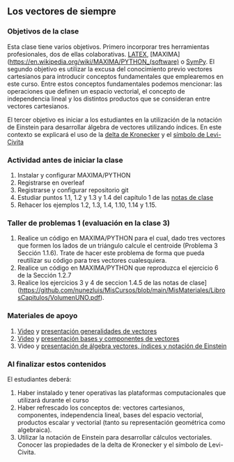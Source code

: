 ## Los vectores de siempre
### Objetivos de la clase

Esta clase tiene varios objetivos. Primero incorporar tres herramientas profesionales, dos de ellas colaborativas. [LATEX](https://en.wikipedia.org/wiki/LaTeX), [MAXIMA](https://en.wikipedia.org/wiki/MAXIMA/PYTHON_(software) o [SymPy](https://www.sympy.org/en/index.html).
El segundo objetivo es utilizar la excusa del conocimiento previo vectores cartesianos para introducir conceptos fundamentales que emplearemos en este curso. Entre estos conceptos fundamentales podemos mencionar: las operaciones que definen un espacio vectorial, el concepto de independencia lineal y los distintos productos que se consideran entre vectores cartesianos.

El tercer objetivo es iniciar a los estudiantes en la utilización de la notación de Einstein para desarrollar álgebra de vectores utilizando índices. En este contexto se explicará el uso de la [delta de Kronecker](https://en.wikipedia.org/wiki/Kronecker_delta) y el [símbolo de Levi-Civita](https://en.wikipedia.org/wiki/Levi-Civita_symbol)

### Actividad antes de iniciar la clase
1. Instalar y configurar MAXIMA/PYTHON
2. Registrarse en overleaf
3. Registrarse y configurar repositorio git
4. Estudiar puntos 1.1, 1.2 y 1.3 y 1.4 del capítulo 1 de las [notas de clase](https://github.com/nunezluis/MisCursos/blob/main/MisMateriales/LibrosCapitulos/VolumenUNO.pdf)
5. Rehacer los ejemplos 1.2, 1.3, 1.4, 1.10, 1.14 y 1.15.

### Taller de problemas 1 (evaluación en la clase 3)
1. Realice un código en MAXIMA/PYTHON para el cual, dado tres vectores que formen los lados de un triángulo calcule el centroide (Problema 3 Sección 1.1.6). Trate de hacer este problema de forma que pueda reutilizar su código para tres vectores cualesquiera.
2. Realice un código en MAXIMA/PYTHON que reproduzca el ejercicio 6 de la Sección 1.2.7
3. Realice los ejercicios 3 y 4 de seccion 1.4.5 de las notas de clase](https://github.com/nunezluis/MisCursos/blob/main/MisMateriales/LibrosCapitulos/VolumenUNO.pdf).

### Materiales de apoyo
1. [Video](https://youtu.be/2LhoaImegV4) y [presentación generalidades de vectores](https://github.com/nunezluis/MisCursos/blob/main/MisMateriales/Presentaciones/1_1Vectores.pdf)
2. [Video](https://youtu.be/WNMyW9gKutU) y [presentación bases y componentes de vectores](https://github.com/nunezluis/MisCursos/blob/main/MisMateriales/Presentaciones/1_2BaseCompon.pdf)
3. Video y [presentación de álgebra vectores, índices y notación de Einstein](https://github.com/nunezluis/MisCursos/blob/main/MisMateriales/Presentaciones/1_3VectoresIndices.pdf)

### Al finalizar estos contenidos
El estudiantes deberá:
1. Haber instalado y tener operativas las plataformas computacionales que utilizará durante el curso
2. Haber refrescado los conceptos de: vectores cartesianos, componentes, independencia lineal, bases del espacio vectorial, productos escalar y vectorial (tanto su representación geométrica como algebraica).
3. Utilizar la notación de Einstein para desarrollar cálculos vectoriales. Conocer las propiedades de la delta de Kronecker y el símbolo de Levi-Civita.
